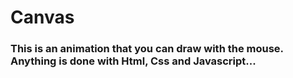 # Canvas

### This is an animation that you can draw with the mouse. Anything is done with Html, Css and Javascript...
